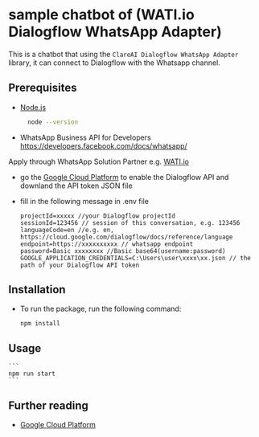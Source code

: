 # sample chatbot of (WATI.io Dialogflow WhatsApp Adapter)

This is a chatbot that using the `ClareAI Dialogflow WhatsApp Adapter` library, it can connect to Dialogflow with the Whatsapp channel.


## Prerequisites

- [Node.js](https://nodejs.org)

  ```bash
    node --version
  ```

- WhatsApp Business API for Developers https://developers.facebook.com/docs/whatsapp/

Apply through WhatsApp Solution Partner e.g. [WATI.io](https://wati.io)

- go the [Google Cloud Platform](https://console.cloud.google.com/flows/enableapi?apiid=dialogflow.googleapis.com) 
to enable the Dialogflow API and downland the API token JSON file

- fill in the following message in .env file
  ```
  projectId=xxxxx //your Dialogflow projectId
  sessionId=123456 // session of this conversation, e.g. 123456
  languageCode=en //e.g. en, https://cloud.google.com/dialogflow/docs/reference/language
  endpoint=https://xxxxxxxxxx // whatsapp endpoint
  password=Basic xxxxxxxx //Basic base64(username:password)
  GOOGLE_APPLICATION_CREDENTIALS=C:\Users\user\xxxx\xx.json // the path of your Dialogflow API token 
  ```

## Installation

- To run the package, run the following command:
    ```
    npm install
    ```
## Usage
    ```
    npm run start
    ```


## Further reading
- [Google Cloud Platform](https://console.cloud.google.com/flows/enableapi?apiid=dialogflow.googleapis.com) 
